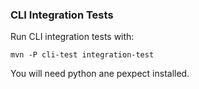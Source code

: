 ### CLI Integration Tests

Run CLI integration tests with:

```mvn -P cli-test integration-test```

You will need python ane pexpect installed.

